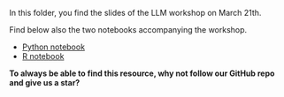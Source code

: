 In this folder, you find the slides of the LLM workshop on March 21th.

Find below also the two notebooks accompanying the workshop.
- [Python notebook]()
- [R notebook]()

**To always be able to find this resource, why not follow our GitHub repo and give us a star?**
